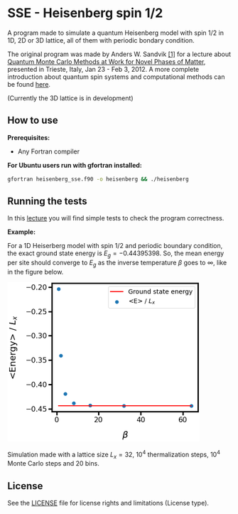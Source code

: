 # SSE - Heisenberg spin $1/2$

A program made to simulate a quantum Heisenberg model with spin $1/2$ in 1D, 2D or 3D lattice, all of them with periodic bondary condition.

The original program was made by Anders W. Sandvik [[1]](http://physics.bu.edu/~sandvik/programs/ssebasic/ssebasic.f90) for a lecture about [Quantum Monte Carlo Methods at Work for Novel Phases of Matter](http://physics.bu.edu/~sandvik/trieste12/index.html), presented in Trieste, Italy, Jan 23 - Feb 3, 2012. A more complete introduction about quantum spin systems and computational methods can be found [here](https://arxiv.org/abs/1101.3281).

(Currently the 3D lattice is in development)

## How to use

**Prerequisites:**

- Any Fortran compiler

**For Ubuntu users run with gfortran installed:**

```bash
gfortran heisenberg_sse.f90 -o heisenberg && ./heisenberg
```

## Running the tests

In this [lecture](http://physics.bu.edu/~sandvik/trieste12/tut1.pdf) you will find simple tests to check the program correctness. 

**Example:**

For a 1D Heiserberg model with spin $1/2$ and periodic boundary condition, the exact ground state energy is $E_g=-0.44395398$. So, the mean energy per site should converge to  $E_g$ as the inverse temperature $\beta$ goes to $\infty$, like in the figure below.

![Ground_state_energy](Graphs/Ground_state_energy.png)

Simulation made with a lattice size $L_x=32$, $10^{4}$ thermalization steps, $10^{4}$ Monte Carlo steps and $20$ bins.

## License

See the [LICENSE](LICENSE.md) file for license rights and limitations (License type).